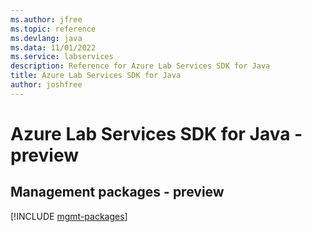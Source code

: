 ```yaml
---
ms.author: jfree
ms.topic: reference
ms.devlang: java
ms.data: 11/01/2022
ms.service: labservices
description: Reference for Azure Lab Services SDK for Java
title: Azure Lab Services SDK for Java
author: joshfree
---
```

# Azure Lab Services SDK for Java - preview

## Management packages - preview
[!INCLUDE [mgmt-packages](lab-services-mgmt-index.md)]